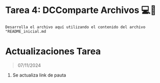 # Tarea 4: DCComparte Archivos 💻🍃

```Desarrolla el archivo aquí utilizando el contenido del archivo "README_inicial.md```

# Actualizaciones Tarea

> 07/11/2024
1. Se actualiza link de pauta 
